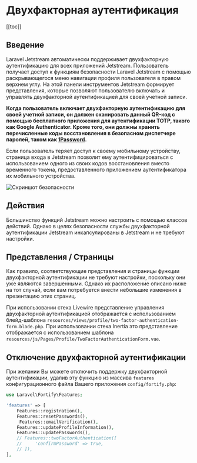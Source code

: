 # Двухфакторная аутентификация

[[toc]]

## Введение

Laravel Jetstream автоматически поддерживает двухфакторную аутентификацию для всех приложений Jetstream. Пользователь получает доступ к функциям безопасности Laravel Jetstream с помощью раскрывающегося меню навигации профиля пользователя в правом верхнем углу. На этой панели инструментов Jetstream формирует представления, которые позволяют пользователю включать и управлять двухфакторной аутентификацией для своей учетной записи.

**Когда пользователь включает двухфакторную аутентификацию для своей учетной записи, он должен сканировать данный QR-код с помощью бесплатного приложения для аутентификации TOTP, такого как Google Authenticator. Кроме того, они должны хранить перечисленные коды восстановления в безопасном диспетчере паролей, таком как [1Password](https://1password.com).**

Если пользователь теряет доступ к своему мобильному устройству, страница входа в Jetstream позволит ему аутентифицироваться с использованием одного из своих кодов восстановления вместо временного токена, предоставленного приложением аутентификатора их мобильного устройства.

![Скриншот безопасности](./../../assets/img/security.png)

## Действия

Большинство функций Jetstream можно настроить с помощью классов действий. Однако в целях безопасности службы двухфакторной аутентификации Jetstream инкапсулированы в Jetstream и не требуют настройки.

## Представления / Страницы

Как правило, соответствующие представления и страницы функции двухфакторной аутентификации не требуют настройки, поскольку они уже являются завершенными. Однако их расположение описано ниже на тот случай, если вам потребуется внести небольшие изменения в презентацию этих страниц.

При использовании стека Livewire представление управления двухфакторной аутентификацией отображается с использованием блейд-шаблона `resources/views/profile/two-factor-authentication-form.blade.php`. При использовании стека Inertia это представление отображается с использованием шаблона `resources/js/Pages/Profile/TwoFactorAuthenticationForm.vue`.

## Отключение двухфакторной аутентификации

При желании Вы можете отключить поддержку двухфакторной аутентификации, удалив эту функцию из массива `features` конфигурационного файла Вашего приложения `config/fortify.php`:

```php
use Laravel\Fortify\Features;

'features' => [
    Features::registration(),
    Features::resetPasswords(),
     Features::emailVerification(),
    Features::updateProfileInformation(),
    Features::updatePasswords(),
    // Features::twoFactorAuthentication([
    //     'confirmPassword' => true,
    // ]),
],
```
